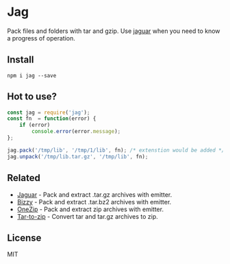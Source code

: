 Jag
=======

Pack files and folders with tar and gzip. Use [jaguar](https://github.com/coderaiser/node-jaguar "Jaguar") when you need to know a progress of operation.

## Install

`npm i jag --save`

## Hot to use?

```js
const jag = require('jag');
const fn  = function(error) {
    if (error)
        console.error(error.message);
};

jag.pack('/tmp/lib', '/tmp/1/lib', fn); /* extenstion would be added */
jag.unpack('/tmp/lib.tar.gz', '/tmp/lib', fn);
```
## Related

- [Jaguar](https://github.com/coderaiser/node-jaguar "Jaguar") - Pack and extract .tar.gz archives with emitter.
- [Bizzy](https://github.com/coderaiser/node-bizzy "Bizzy") - Pack and extract .tar.bz2 archives with emitter.
- [OneZip](https://github.com/coderaiser/node-onezip "OneZip") - Pack and extract zip archives with emitter.
- [Tar-to-zip](https://github.com/coderaiser/node-tar-to-zip "tar-to-zip") - Convert tar and tar.gz archives to zip.

## License
MIT
